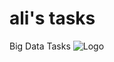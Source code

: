 # ali's tasks
Big Data Tasks
![Logo](https://miro.medium.com/v2/resize:fit:450/1*fCwbadxI2Ftgvs1oF1QMng.jpeg)
